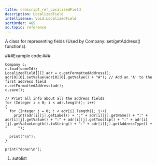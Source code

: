 ```yaml
---
title: crmscript_ref_LocalizedField
description: LocalizedField
intellisense: Void.LocalizedField
sortOrder: 465
so.topic: reference
---
```



A class for representing fields (Used by Company::set/getAddress() functions).




###Example code:###


    Company c;
    c.load(someId);
    LocalizedField[][] adr = c.getFormattedAddress();
    adr[0][0].setValue(adr[0][0].getValue() + "A"); // Add an 'A' to the first address field
    c.setFormattedAddress(adr);
    c.save();
    
    // Print all info about all the address fields
    for (Integer i = 0; i < adr.length(); i++)
    {
      for (Integer j = 0; j < adr[i].length(); j++)
        print(adr[i][j].getLabel() + ":" + adr[i][j].getName() + ":" + adr[i][j].getValue() + ":" + adr[i][j].getTooltip() + ":" + adr[i][j].getValueLength().toString() + ":" + adr[i][j].getAddressType() +  "     ");
    
      print("\n");
    }
    
    print("done!\n");




1. autolist

